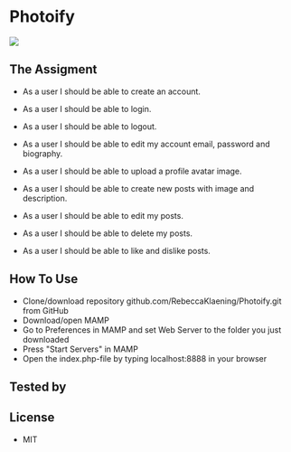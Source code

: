 # Photoify

<img src="https://media.giphy.com/media/jsQFWmfr405KE/giphy.gif">

## The Assigment

* As a user I should be able to create an account.

* As a user I should be able to login.

* As a user I should be able to logout.

* As a user I should be able to edit my account email, password and biography.

* As a user I should be able to upload a profile avatar image.

* As a user I should be able to create new posts with image and description.

* As a user I should be able to edit my posts.

* As a user I should be able to delete my posts.

* As a user I should be able to like and dislike posts.


## How To Use 

* Clone/download repository github.com/RebeccaKlaening/Photoify.git from GitHub
* Download/open MAMP
* Go to Preferences in MAMP and set Web Server to the folder you just downloaded
* Press "Start Servers" in MAMP
* Open the index.php-file by typing localhost:8888 in your browser

## Tested by


## License
- MIT

